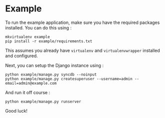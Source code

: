 # Example

To run the example application, make sure you have the required
packages installed.  You can do this using :

```shell
mkvirtualenv example
pip install -r example/requirements.txt
```

This assumes you already have ``virtualenv`` and ``virtualenvwrapper``
installed and configured.

Next, you can setup the Django instance using :

```shell
python example/manage.py syncdb --noinput
python example/manage.py createsuperuser --username=admin --email=admin@example.com
```

And run it off course :
```shell
python example/manage.py runserver
```

Good luck!
